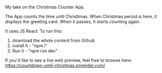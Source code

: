My take on the Christmas Counter App.

The App counts the time until Christtmas. When Christmas period is here, it displays the greeting card. When it passes, it starts counting again.

It uses JS React. To run this:
1. download the whole content from Github
2. install it - "npm i"
3. Run it - "npm run dev"

If you'd like to see a live web preview, feel free to browse here:
https://countdown-until-christmas.onrender.com/